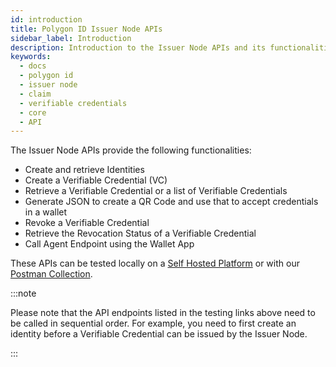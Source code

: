 ```yaml
---
id: introduction
title: Polygon ID Issuer Node APIs
sidebar_label: Introduction
description: Introduction to the Issuer Node APIs and its functionalities.
keywords:
  - docs
  - polygon id
  - issuer node
  - claim
  - verifiable credentials
  - core
  - API
---
```


The Issuer Node APIs provide the following functionalities:

- Create and retrieve Identities
- Create a Verifiable Credential (VC)
- Retrieve a Verifiable Credential or a list of Verifiable Credentials
- Generate JSON to create a QR Code and use that to accept credentials in a wallet
- Revoke a Verifiable Credential
- Retrieve the Revocation Status of a Verifiable Credential
- Call Agent Endpoint using the Wallet App

These APIs can be tested locally on a <a href="https://self-hosted-platform.polygonid.me/#overview" target="_blank">Self Hosted Platform</a> or with our <a href="https://www.postman.com/dark-star-200015/workspace/public/collection/23322631-727c2573-3d62-4d58-9d46-0f479144d75d?action=share&creator=23322631" target="_blank">Postman Collection</a>.

:::note

Please note that the API endpoints listed in the testing links above need to be called in sequential order. For example, you need to first create an identity before a Verifiable Credential can be issued by the Issuer Node.

:::
